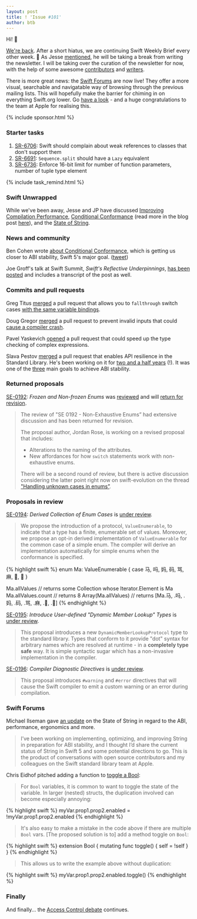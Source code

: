 ```yaml
---
layout: post
title: ! 'Issue #101'
author: btb
---
```


Hi! 👋

[We're back](https://basthomas.github.io/curating-swift-weekly). After a short hiatus, we are continuing Swift Weekly Brief every other week. 🎉
As Jesse [mentioned](https://www.jessesquires.com/blog/swift-weekly-brief-hiatus/), he will be taking a break from writing the newsletter. I will be taking over the curation of the newsletter for now, with the help of some awesome [contributors](https://github.com/SwiftWeekly/swiftweekly.github.io/graphs/contributors) and [writers](https://swiftweekly.github.io/authors/).

There is more great news: the [Swift Forums](https://forums.swift.org/t/welcome-to-the-swift-forums/8) are now live! They offer a more visual, searchable and navigatable way of browsing through the previous mailing lists. This will hopefully make the barrier for chiming in on everything Swift.org lower. Go [have a look](https://forums.swift.org) - and a huge congratulations to the team at Apple for realising this.

<!--excerpt-->

{% include sponsor.html %}

### Starter tasks

1. [SR-6706](https://bugs.swift.org/browse/SR-6706): Swift should complain about weak references to classes that don't support them
2. [SR-6691](https://bugs.swift.org/browse/SR-6691): `Sequence.split` should have a `Lazy` equivalent
3. [SR-6736](https://bugs.swift.org/browse/SR-6736): Enforce 16-bit limit for number of function parameters, number of tuple type element

{% include task_remind.html %}

### Swift Unwrapped

While we've been away, Jesse and JP have discussed [Improving Compilation Performance](https://spec.fm/podcasts/swift-unwrapped/100849), [Conditional Conformance](https://spec.fm/podcasts/swift-unwrapped/105029) (read more in the blog post [here](https://swift.org/blog/conditional-conformance/)), and the [State of String](https://spec.fm/podcasts/swift-unwrapped/105667).

### News and community

Ben Cohen wrote [about Conditional Conformance](https://swift.org/blog/conditional-conformance/), which is getting us closer to ABI stability, Swift 5's major goal. ([tweet](https://twitter.com/AirspeedSwift/status/950446966126751744))

Joe Groff's talk at Swift Summit, *Swift's Reflective Underpinnings*, [has been posted](https://www.skilled.io/u/swiftsummit/swift-s-reflective-underpinnings-joe-groff) and includes a transcript of the post as well.

### Commits and pull requests

Greg Titus [merged](https://github.com/apple/swift/pull/14041) a pull request that allows you to `fallthrough` switch cases [with the same variable bindings](https://twitter.com/jckarter/status/955644985306619905).

Doug Gregor [merged](https://github.com/apple/swift/pull/14102) a pull request to prevent invalid inputs that could [cause a compiler crash](https://bugs.swift.org/browse/SR-6797).

Pavel Yaskevich [opened](https://github.com/apple/swift/pull/13986) a pull request that could speed up the type checking of complex expressions.

Slava Pestov [merged](https://github.com/apple/swift/pull/13573) a pull request that enables API resilience in the Standard Library. He's been working on it for [two and a half years](https://twitter.com/slava_pestov/status/953897806040674304) (!). It was one of the [three](https://github.com/apple/swift-evolution#primary-focus-abi-stability) main goals to achieve ABI stability.

### Returned proposals

[SE-0192](https://github.com/apple/swift-evolution/blob/master/proposals/0192-non-exhaustive-enums.md): *Frozen and Non-frozen Enums* was [reviewed](https://forums.swift.org/t/review-se-0192-non-exhaustive-enums/7291) and will [return for revision](https://forums.swift.org/t/review-returned-for-revision-se-0192-non-exhaustive-enums/7423).

> The review of "SE 0192 - Non-Exhaustive Enums” had extensive discussion and has been returned for revision.
>
> The proposal author, Jordan Rose, is working on a revised proposal that includes:
> 
> - Alterations to the naming of the attributes.
> - New affordances for how `switch` statements work with non-exhaustive enums.
> 
> There will be a second round of review, but there is active discussion considering the latter point right now on swift-evolution on the thread ["Handling unknown cases in enums”](https://forums.swift.org/t/handling-unknown-cases-in-enums-re-se-0192/7388).

### Proposals in review

[SE-0194](https://github.com/apple/swift-evolution/blob/master/proposals/0194-derived-collection-of-enum-cases.md): *Derived Collection of Enum Cases* is [under review](https://forums.swift.org/t/review-se-0194-derived-collection-of-enum-cases/7377).

> We propose the introduction of a protocol, `ValueEnumerable`, to indicate that a type has a finite, enumerable set of values. Moreover, we propose an opt-in derived implementation of `ValueEnumerable` for the common case of a simple enum.
> The compiler will derive an implementation automatically for simple enums when the conformance is specified.

{% highlight swift %} 
enum Ma: ValueEnumerable { case 马, 吗, 妈, 码, 骂, 麻, 🐎, 🐴 }

Ma.allValues         // returns some Collection whose Iterator.Element is Ma
Ma.allValues.count   // returns 8
Array(Ma.allValues)  // returns [Ma.马, .吗, .妈, .码, .骂, .麻, .🐎, .🐴]
{% endhighlight %}


[SE-0195](https://github.com/apple/swift-evolution/blob/master/proposals/0195-dynamic-member-lookup.md): *Introduce User-defined "Dynamic Member Lookup" Types* is [under review](https://forums.swift.org/t/se-0195-introduce-user-defined-dynamic-member-lookup-types/8658).

> This proposal introduces a new `DynamicMemberLookupProtocol` type to the standard library. Types that conform to it provide "dot" syntax for arbitrary names which are resolved at runtime - in a **completely type safe** way. It is simple syntactic sugar which has a non-invasive implementation in the compiler.

[SE-0196](https://github.com/apple/swift-evolution/blob/master/proposals/0196-diagnostic-directives.md): *Compiler Diagnostic Directives* is [under review](https://forums.swift.org/t/se-0196-compiler-diagnostic-directives/8734).

> This proposal introduces `#warning` and `#error` directives that will cause the Swift compiler to emit a custom warning or an error during compilation.

### Swift Forums

Michael Ilseman gave [an update](https://forums.swift.org/t/state-of-string-abi-performance-ergonomics-and-you/7397) on the State of String in regard to the ABI, performance, ergonomics and more.

> I’ve been working on implementing, optimizing, and improving String in preparation for ABI stability, and I thought I’d share the current status of String in Swift 5 and some potential directions to go. This is the product of conversations with open source contributors and my colleagues on the Swift standard library team at Apple.

Chris Eidhof pitched adding a function to [toggle a Bool](https://forums.swift.org/t/pitch-adding-toggle-to-bool/7414):

> For `Bool` variables, it is common to want to toggle the state of the variable. In larger (nested) structs, the duplication involved can become especially annoying:

{% highlight swift %} 
myVar.prop1.prop2.enabled = !myVar.prop1.prop2.enabled
{% endhighlight %}

> It's also easy to make a mistake in the code above if there are multiple `Bool` vars.
> [The proposed solution is to] add a method toggle on `Bool`:

{% highlight swift %} 
extension Bool {
    mutating func toggle() {
        self = !self
    }
}
{% endhighlight %}

> This allows us to write the example above without duplication:

{% highlight swift %} 
myVar.prop1.prop2.enabled.toggle()
{% endhighlight %}

### Finally

And finally... the [Access Control debate](https://twitter.com/jckarter/status/955931838320492544) continues.

